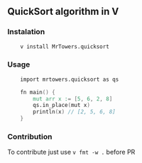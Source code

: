 ## QuickSort algorithm in V

### Instalation
```bash
    v install MrTowers.quicksort
```

### Usage
```v
    import mrtowers.quicksort as qs

    fn main() {
        mut arr x := [5, 6, 2, 8]
        qs.in_place(mut x)
        println(x) // [2, 5, 6, 8]
    }
```

### Contribution
To contribute just use `v fmt -w .` before PR